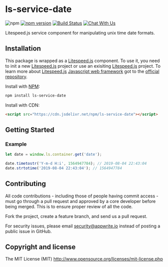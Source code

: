 # ls-service-date

![npm](https://img.shields.io/npm/dt/litespeed.js.svg)
[![npm version](https://badge.fury.io/js/ls-service-date.svg)](https://badge.fury.io/js/ls-service-date)
[![Build Status](https://travis-ci.org/litespeed-js/ls-service-date.svg?branch=master)](https://travis-ci.org/litespeed-js/ls-service-date)
[![Chat With Us](https://img.shields.io/gitter/room/litespeed-js/community.svg)](https://gitter.im/litespeed-js/community?utm_source=share-link&utm_medium=link&utm_campaign=share-link)

Litespeed.js service component for manipulating unix time date formats.

## Installation

This package is wrapped as a [Litespeed.js](https://github.com/litespeed-js/litespeed.js) component. To use it, you need to init a new [Litespeed.js](https://github.com/litespeed-js/litespeed.js) project or use an exisiting [Litespeed.js](https://github.com/litespeed-js/litespeed.js) project. To learn more about [Litespeed.js](https://github.com/litespeed-js/litespeed.js) [Javascript web framework](https://github.com/litespeed-js/litespeed.js) got to the [official repository](https://github.com/litespeed-js/litespeed.js).

Install with [NPM](https://www.npmjs.com/):

```bash
npm install ls-service-date
```

Install with CDN:
```html
<script src="https://cdn.jsdelivr.net/npm/ls-service-date"></script>
```

## Getting Started

### Example

```js
let date = window.ls.container.get('date');

date.timetostr('Y-m-d H:i', 1564947784); // 2019-08-04 22:43:04
date.strtotime('2019-08-04 22:43:04'); // 1564947784
```

## Contributing

All code contributions - including those of people having commit access - must go through a pull request and approved by a core developer before being merged. This is to ensure proper review of all the code.

Fork the project, create a feature branch, and send us a pull request.

For security issues, please email security@appwrite.io instead of posting a public issue in GitHub.

## Copyright and license

The MIT License (MIT) http://www.opensource.org/licenses/mit-license.php
